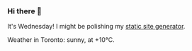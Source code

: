 ### Hi there :wave:

It's Wednesday! I might be polishing my [static site generator](https://github.com/bewuethr/pandoc-bash-blog).

Weather in Toronto: sunny, at +10°C.
